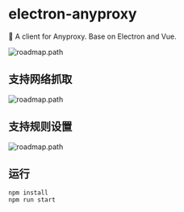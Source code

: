 # electron-anyproxy
📢  A client for Anyproxy. Base on Electron and Vue. 

![roadmap.path](https://raw.githubusercontent.com/fwon/blog/master/assets/electron-anyproxy-icon.png)


## 支持网络抓取
![roadmap.path](https://raw.githubusercontent.com/fwon/blog/master/assets/electron-anyproxy-shot-1.png)

## 支持规则设置
![roadmap.path](https://raw.githubusercontent.com/fwon/blog/master/assets/electron-anyproxy-shot-2.png)


## 运行
```
npm install
npm run start
```
